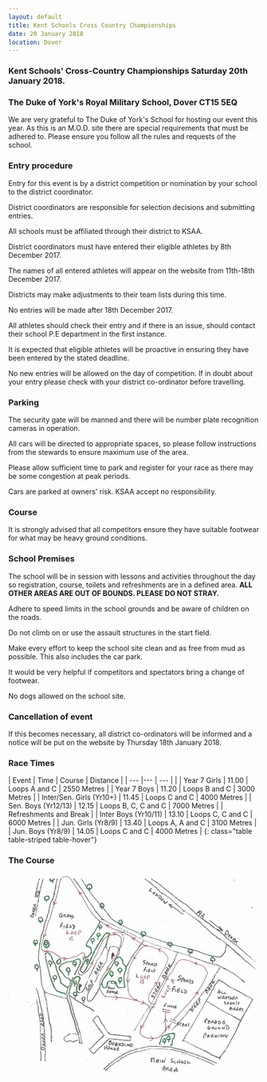 ```yaml
---
layout: default
title: Kent Schools Cross Country Championships 
date: 20 January 2018
location: Dover
---
```


### Kent Schools' Cross-Country Championships Saturday 20th January 2018.

### The Duke of York's Royal Military School, Dover CT15 5EQ

We are very grateful to The Duke of York's School for hosting our event this year. As this is an M.O.D. site there are special requirements that must be adhered to. Please ensure you follow all the rules and requests of the school.

### Entry procedure

Entry for this event is by a district competition or nomination by your school to the district coordinator.

District coordinators are responsible for selection decisions and submitting entries.

All schools must be affiliated through their district to KSAA.

District coordinators must have entered their eligible athletes by 8th December 2017.

The names of all entered athletes will appear on the website from 11th-18th December 2017.

Districts may make adjustments to their team lists during this time.

No entries will be made after 18th December 2017.

All athletes should check their entry and if there is an issue, should contact their school P.E department in the first instance.

It is expected that eligible athletes will be proactive in ensuring they have been entered by the stated deadline.

No new entries will be allowed on the day of competition. If in doubt about your entry please check with your district co-ordinator before travelling.

### Parking

The security gate will be manned and there will be number plate recognition cameras in operation.

All cars will be directed to appropriate spaces, so please follow instructions from the stewards to ensure maximum use of the area.

Please allow sufficient time to park and register for your race as there may be some congestion at peak periods.

Cars are parked at owners' risk. KSAA accept no responsibility.

### Course

It is strongly advised that all competitors ensure they have suitable footwear for what may be heavy ground conditions.

### School Premises

The school will be in session with lessons and activities throughout the day so registration, course, toilets and refreshments are in a defined area. **ALL OTHER AREAS ARE OUT OF BOUNDS. PLEASE DO NOT STRAY.**

Adhere to speed limits in the school grounds and be aware of children on the roads.

Do not climb on or use the assault structures in the start field.

Make every effort to keep the school site clean and as free from mud as possible. This also includes the car park.

It would be very helpful if competitors and spectators bring a change of footwear.

No dogs allowed on the school site.

### Cancellation of event

If this becomes necessary, all district co-ordinators will be informed and a notice will be put on the website by Thursday 18th January 2018.

### Race Times

| Event                             | Time  | Course                    | Distance      |
| ---                               |---    | ---                       |               |
| Year 7 Girls                      | 11.00 | Loops A and C             | 2550 Metres   |
| Year 7 Boys                       | 11.20 | Loops B and C             | 3000 Metres   |
| Inter/Sen. Girls (Yr10+)          | 11.45 | Loops C and C             | 4000 Metres   |
| Sen. Boys (Yr12/13)               | 12.15 | Loops B, C, C and C       | 7000 Metres   |
| Refreshments and Break                                                                |
| Inter Boys (Yr10/11)              | 13.10 | Loops C, C and C          | 6000 Metres   |
| Jun. Girls (Yr8/9)                | 13.40 | Loops A, A and C          | 3100 Metres   |
| Jun. Boys (Yr8/9)                 | 14.05 | Loops C and C             | 4000 Metres   |
{: class="table table-striped table-hover"}

### The Course

<a href="/images/events/16-17/2017-01-21-kent-schools-cross-country-champs/course-map.PNG" target="_blank">
    <img src="/images/events/16-17/2017-01-21-kent-schools-cross-country-champs/course-map.PNG" style="max-width:100%;"/>
</a>